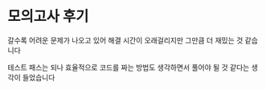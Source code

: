 # 모의고사 후기

갈수록 어려운 문제가 나오고 있어 해결 시간이 오래걸리지만 그만큼 더 재밌는 것 같습니다

테스트 패스는 되나 효율적으로 코드를 짜는 방법도 생각하면서 풀어야 될 것 같다는 생각이 들었습니다

